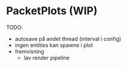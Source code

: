 # PacketPlots (WIP)

TODO:

-   autosave på andet thread (interval i config)
-   ingen entities kan spawne i plot
-   fremvisning
    -   lav render pipeline

